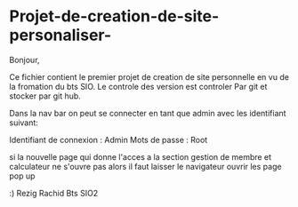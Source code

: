 # Projet-de-creation-de-site-personaliser-

Bonjour,

Ce fichier contient le  premier projet de creation de site personnelle  en vu de la fromation du bts SIO.
Le controle des version est controler Par git et stocker par git hub.

Dans la nav bar on peut se connecter en tant que admin avec les identifiant suivant:  

Identifiant de connexion : Admin
Mots de passe : Root


si la nouvelle page  qui donne l'acces a la section gestion de membre et calculateur ne s'ouvre pas alors 
il faut laisser  le navigateur ouvrir les page pop up  






:) Rezig Rachid  Bts SIO2




